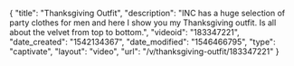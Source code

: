 {
    "title": "Thanksgiving Outfit",
    "description": "INC has a huge selection of party clothes for men and here I show you my Thanksgiving outfit. Is all about the velvet from top to bottom.",
    "videoid": "183347221",
    "date_created": "1542134367",
    "date_modified": "1546466795",
    "type": "captivate",
    "layout": "video",
    "url": "\/v\/thanksgiving-outfit\/183347221"
}
